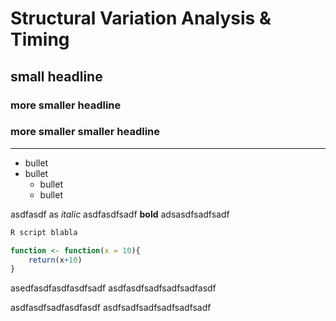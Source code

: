 # Structural Variation Analysis & Timing

## small headline

### more smaller headline

### more smaller smaller headline

---

* bullet
* bullet
  - bullet
  - bullet

 asdfasdf as *italic* asdfasdfsadf **bold** adsasdfsadfsadf


```r
R script blabla

function <- function(x = 10){
	return(x+10)
}


```


asedfasdfasdfasdfsadf
asdfasdfsadfsadfsadfasdf

asdfasdfsadfasdfasdf
asdfsadfsadfsadfsadfsadf
